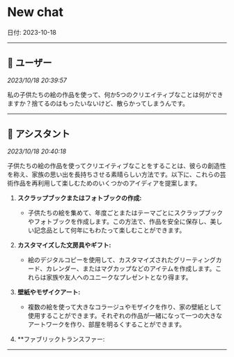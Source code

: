 # New chat

日付: 2023-10-18

---

## 👤 ユーザー
*2023/10/18 20:39:57*

私の子供たちの絵の作品を使って、何か5つのクリエイティブなことは何ができますか？捨てるのはもったいないけど、散らかってしまうんです。

---

## 🤖 アシスタント
*2023/10/18 20:40:18*

子供たちの絵の作品を使ってクリエイティブなことをすることは、彼らの創造性を称え、家族の思い出を長持ちさせる素晴らしい方法です。以下に、これらの芸術作品を再利用して楽しむためのいくつかのアイディアを提案します。

1. **スクラップブックまたはフォトブックの作成:**
   - 子供たちの絵を集めて、年度ごとまたはテーマごとにスクラップブックやフォトブックを作成します。この方法で、作品を安全に保存し、美しい記念品として何年にもわたって楽しむことができます。

2. **カスタマイズした文房具やギフト:**
   - 絵のデジタルコピーを使用して、カスタマイズされたグリーティングカード、カレンダー、またはマグカップなどのアイテムを作成します。これらは家族や友人へのユニークなプレゼントとなり得ます。

3. **壁紙やモザイクアート:**
   - 複数の絵を使って大きなコラージュやモザイクを作り、家の壁紙として使用することができます。それぞれの作品が一緒になって一つの大きなアートワークを作り、部屋を明るくすることができます。

4. **ファブリックトランスファー:

---
